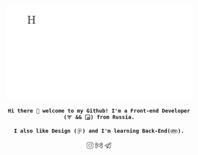 <center>
<img align="rigth" alt="Bogdan Korshunov" src="img/githubrix.gif">

</center>
<h4 align="center"><samp> Hi there 👋 welcome to my Github! I'm a Front-end Developer (<img width="15px" align="center" alt="Bogdan Korshunov" src="img/vuejs.svg"> && <img width="15px" align="center" alt="Bogdan Korshunov" src="img/javascript.svg">) from Russia.</samp></h4>

<h4 align="center"><samp>I also like Design (<img width="15px" align="center" alt="Bogdan Korshunov" src="img/figma.svg">) and I'm learning Back-End(<img width="20px" align="center" alt="Bogdan Korshunov" src="img/php.svg">).</samp></h4>

<center>
<a align="center" href="https://www.instagram.com/korshunov_be/"><img width="20px" alt="Bogdan Korshunov" src="img/instagram.svg"></a>
<a align="center" href="mailto:korshunov.oren@gmail.com"><img width="20px" alt="Bogdan Korshunov" src="img/gmail.svg"></a>
<a align="center" href="tg://resolve?domain=AnsRvns"><img width="20px" alt="Bogdan Korshunov" src="img/telegram.svg"></a>
</center>
